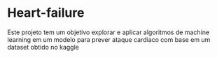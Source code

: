 # Heart-failure
Este projeto tem um objetivo explorar e aplicar algoritmos de machine learning em um modelo para prever ataque cardiaco com base em um dataset obtido no kaggle

